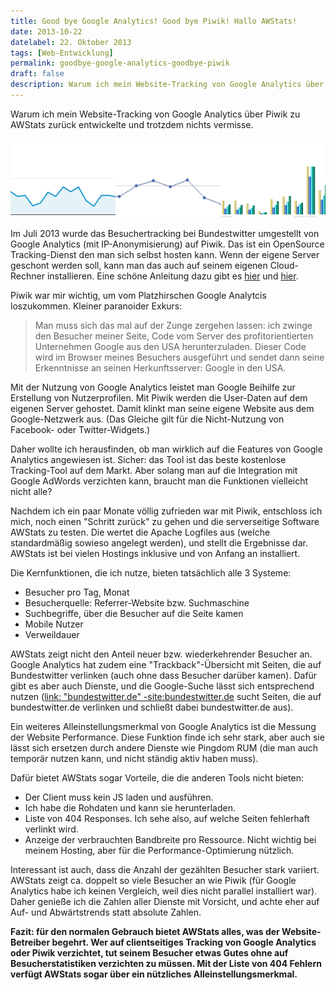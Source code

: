 ```yaml
---
title: Good bye Google Analytics! Good bye Piwik! Hallo AWStats!
date: 2013-10-22
datelabel: 22. Oktober 2013
tags: [Web-Entwicklung]
permalink: goodbye-google-analytics-goodbye-piwik
draft: false
description: Warum ich mein Website-Tracking von Google Analytics über Piwik zu AWStats zurück entwickelte und trotzdem nichts vermisse.
---
```


Warum ich mein Website-Tracking von Google Analytics über Piwik zu AWStats zurück entwickelte und trotzdem nichts vermisse.

<p><img src="/images/2013/10/tracking_graphen.png" alt="Die Graphen von drei Analysetools gegenübergestellt"></p>

Im Juli 2013 wurde das Besuchertracking bei Bundestwitter umgestellt von Google Analytics (mit IP-Anonymisierung) auf Piwik. Das ist ein OpenSource Tracking-Dienst den man sich selbst hosten kann. Wenn der eigene Server geschont werden soll, kann man das auch auf seinem eigenen Cloud-Rechner installieren. Eine schöne Anleitung dazu gibt es <a href="http://dicasdolampada.wordpress.com/2013/07/22/goodbye-google-analytics-hello-piwik/">hier</a> und <a href="https://github.com/openshift/piwik-openshift-quickstart/">hier</a>.

Piwik war mir wichtig, um vom Platzhirschen Google Analytcis loszukommen. Kleiner paranoider Exkurs:

<blockquote>Man muss sich das mal auf der Zunge zergehen lassen: ich zwinge den Besucher meiner Seite, Code vom Server des profitorientierten Unternehmen Google aus den USA herunterzuladen. Dieser Code wird im Browser meines Besuchers ausgeführt und sendet dann seine Erkenntnisse an seinen Herkunftsserver: Google in den USA.</blockquote>

Mit der Nutzung von Google Analytics leistet man Google Beihilfe zur Erstellung von Nutzerprofilen. Mit Piwik werden die User-Daten auf dem eigenen Server gehostet. Damit klinkt man seine eigene Website aus dem Google-Netzwerk aus. (Das Gleiche gilt für die Nicht-Nutzung von Facebook- oder Twitter-Widgets.)

Daher wollte ich herausfinden, ob man wirklich auf die Features von Google Analytics angewiesen ist. Sicher: das Tool ist das beste kostenlose Tracking-Tool auf dem Markt. Aber solang man auf die Integration mit Google AdWords verzichten kann, braucht man die Funktionen vielleicht nicht alle?

Nachdem ich ein paar Monate völlig zufrieden war mit Piwik, entschloss ich mich, noch einen "Schritt zurück" zu gehen und die serverseitige Software AWStats zu testen. Die wertet die Apache Logfiles aus (welche standardmäßig sowieso angelegt werden), und stellt die Ergebnisse dar. AWStats ist bei vielen Hostings inklusive und von Anfang an installiert.

Die Kernfunktionen, die ich nutze, bieten tatsächlich alle 3 Systeme:

 - Besucher pro Tag, Monat
 - Besucherquelle: Referrer-Website bzw. Suchmaschine
 - Suchbegriffe, über die Besucher auf die Seite kamen
 - Mobile Nutzer
 - Verweildauer

AWStats zeigt nicht den Anteil neuer bzw. wiederkehrender Besucher an. Google Analytics hat zudem eine "Trackback"-Übersicht mit Seiten, die auf Bundestwitter verlinken (auch ohne dass Besucher darüber kamen). Dafür gibt es aber auch Dienste, und die Google-Suche lässt sich entsprechend nutzen (<a href="https://www.google.com/search?q=link%3A+%22bundestwitter.de%22+-site%3Abundestwitter.de">link: "bundestwitter.de" -site:bundestwitter.de</a> sucht Seiten, die auf bundestwitter.de verlinken und schließt dabei bundestwitter.de aus).

Ein weiteres Alleinstellungsmerkmal von Google Analytics ist die Messung der Website Performance. Diese Funktion finde ich sehr stark, aber auch sie lässt sich ersetzen durch andere Dienste wie Pingdom RUM (die man auch temporär nutzen kann, und nicht ständig aktiv haben muss).

Dafür bietet AWStats sogar Vorteile, die die anderen Tools nicht bieten:

 - Der Client muss kein JS laden und ausführen.
 - Ich habe die Rohdaten und kann sie herunterladen.
 - Liste von 404 Responses. Ich sehe also, auf welche Seiten fehlerhaft verlinkt wird.
 - Anzeige der verbrauchten Bandbreite pro Ressource. Nicht wichtig bei meinem Hosting, aber für die Performance-Optimierung nützlich.

Interessant ist auch, dass die Anzahl der gezählten Besucher stark variiert. AWStats zeigt ca. doppelt so viele Besucher an wie Piwik (für Google Analytics habe ich keinen Vergleich, weil dies nicht parallel installiert war). Daher genieße ich die Zahlen aller Dienste mit Vorsicht, und achte eher auf Auf- und Abwärtstrends statt absolute Zahlen.

**Fazit: für den normalen Gebrauch bietet AWStats alles, was der Website-Betreiber begehrt. Wer auf clientseitiges Tracking von Google Analytics oder Piwik verzichtet, tut seinem Besucher etwas Gutes ohne auf Besucherstatistiken verzichten zu müssen. Mit der Liste von 404 Fehlern verfügt AWStats sogar über ein nützliches Alleinstellungsmerkmal.**

